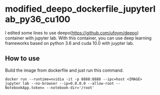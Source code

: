 # modified_deepo_dockerfile_jupyterlab_py36_cu100
I edited some lines to use deepo(https://github.com/ufoym/deepo) container with jupyter lab. With this container, you can use deep learning frameworks based on python 3.6 and cuda 10.0 with juypter lab.

## How to use
Build the image from dockerfile and just run this command.
```
docker run --runtime=nvidia -it -p 8888:8888 --ipc=host <IMAGE> jupyter lab --no-browser --ip=0.0.0.0 --allow-root --NotebookApp.token= --notebook-dir='/root'
```
